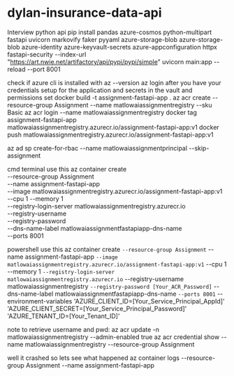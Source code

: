 # dylan-insurance-data-api
Interview python api
pip install pandas azure-cosmos python-multipart fastapi uvicorn markovify faker pyyaml azure-storage-blob azure-storage-blob azure-identity azure-keyvault-secrets azure-appconfiguration httpx fastapi-security --index-url "https://art.nwie.net/artifactory/api/pypi/pypi/simple"
uvicorn main:app --reload --port 8001

check if azure cli is installed with az --version
az login after you have your credentials setup for the application and secrets in the vault and permissions set
docker build -t assignment-fastapi-app .
az acr create --resource-group Assignment --name matlowaiassignmentregistry --sku Basic
az acr login --name matlowaiassignmentregistry
docker tag assignment-fastapi-app matlowaiassignmentregistry.azurecr.io/assignment-fastapi-app:v1
docker push matlowaiassignmentregistry.azurecr.io/assignment-fastapi-app:v1

az ad sp create-for-rbac --name matlowaiassignmentprincipal --skip-assignment


cmd terminal use this
az container create \
  --resource-group Assignment \
  --name assignment-fastapi-app \
  --image matlowaiassignmentregistry.azurecr.io/assignment-fastapi-app:v1 \
  --cpu 1 --memory 1 \
  --registry-login-server matlowaiassignmentregistry.azurecr.io \
  --registry-username <acr-username> \
  --registry-password <acr-password> \
  --dns-name-label matlowaiassignmentfastapiapp-dns-name \
  --ports 8001

powershell use this
az container create `
  --resource-group Assignment `
  --name assignment-fastapi-app `
  --image matlowaiassignmentregistry.azurecr.io/assignment-fastapi-app:v1 `
  --cpu 1 --memory 1 `
  --registry-login-server matlowaiassignmentregistry.azurecr.io `
  --registry-username matlowaiassignmentregistry `
  --registry-password [Your_ACR_Password] `
  --dns-name-label matlowaiassignmentfastapiapp-dns-name `
  --ports 8001 `
  --environment-variables 'AZURE_CLIENT_ID=[Your_Service_Principal_AppId]' 'AZURE_CLIENT_SECRET=[Your_Service_Principal_Password]' 'AZURE_TENANT_ID=[Your_Tenant_ID]'

note to retrieve username and pwd:
az acr update -n matlowaiassignmentregistry --admin-enabled true
az acr credential show --name matlowaiassignmentregistry --resource-group Assignment

well it crashed so lets see what happened
az container logs --resource-group Assignment --name assignment-fastapi-app
